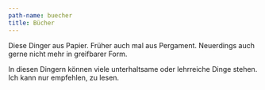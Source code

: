 ```yaml
---
path-name: buecher
title: Bücher
---
```


Diese Dinger aus Papier. Früher auch mal aus Pergament. Neuerdings auch gerne nicht mehr in greifbarer Form.

In diesen Dingern können viele unterhaltsame oder lehrreiche Dinge stehen. Ich kann nur empfehlen, zu lesen.
